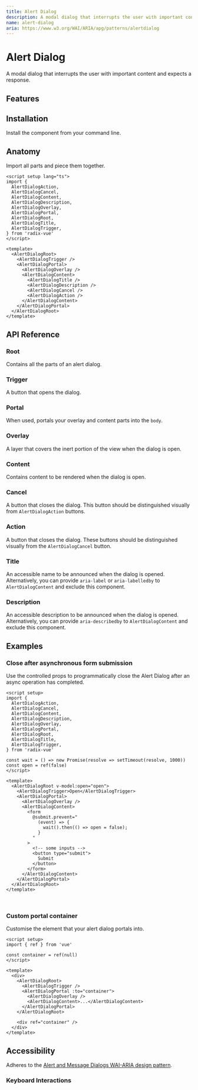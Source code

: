 ```yaml
---
title: Alert Dialog
description: A modal dialog that interrupts the user with important content and expects a response.
name: alert-dialog
aria: https://www.w3.org/WAI/ARIA/apg/patterns/alertdialog
---
```



# Alert Dialog

<Description>
A modal dialog that interrupts the user with important content and expects a
response.
</Description>

<ComponentPreview name="AlertDialog" />

## Features

<Highlights
  :features="[
    'Focus is automatically trapped.',
    'Can be controlled or uncontrolled.',
    'Manages screen reader announcements with <code>Title</code> and <code>Description</code> components.',
    'Esc closes the component automatically.'
  ]"
/>

## Installation

Install the component from your command line.

<InstallationTabs value="radix-vue" />

## Anatomy

Import all parts and piece them together.

```vue
<script setup lang="ts">
import {
  AlertDialogAction,
  AlertDialogCancel,
  AlertDialogContent,
  AlertDialogDescription,
  AlertDialogOverlay,
  AlertDialogPortal,
  AlertDialogRoot,
  AlertDialogTitle,
  AlertDialogTrigger,
} from 'radix-vue'
</script>

<template>
  <AlertDialogRoot>
    <AlertDialogTrigger />
    <AlertDialogPortal>
      <AlertDialogOverlay />
      <AlertDialogContent>
        <AlertDialogTitle />
        <AlertDialogDescription />
        <AlertDialogCancel />
        <AlertDialogAction />
      </AlertDialogContent>
    </AlertDialogPortal>
  </AlertDialogRoot>
</template>
```

## API Reference

### Root

Contains all the parts of an alert dialog.


<!-- @include: @/meta/AlertDialogRoot.md -->


### Trigger

A button that opens the dialog.


<!-- @include: @/meta/AlertDialogTrigger.md -->

<DataAttributesTable 
  :data="[
    {
      attribute: '[data-state]',
      values: ['open', 'closed'],
    }
  ]" 
/>

### Portal

When used, portals your overlay and content parts into the <code>body</code>.


<!-- @include: @/meta/AlertDialogPortal.md -->

### Overlay

A layer that covers the inert portion of the view when the dialog is open.


<!-- @include: @/meta/AlertDialogOverlay.md -->

<DataAttributesTable 
  :data="[
    {
      attribute: '[data-state]',
      values: ['open', 'closed'],
      }
    ]"
/>

### Content

Contains content to be rendered when the dialog is open.


<!-- @include: @/meta/AlertDialogContent.md -->

<DataAttributesTable 
  :data="[
    {
      attribute: '[data-state]',
      values: ['open', 'closed'],
    }
  ]"
/>

### Cancel

A button that closes the dialog. This button should be distinguished visually from `AlertDialogAction` buttons.


<!-- @include: @/meta/AlertDialogCancel.md -->

### Action

A button that closes the dialog. These buttons should be distinguished visually from the `AlertDialogCancel` button.


<!-- @include: @/meta/AlertDialogAction.md -->

### Title

An accessible name to be announced when the dialog is opened. Alternatively, you can provide `aria-label` or `aria-labelledby` to `AlertDialogContent` and exclude this component.

<!-- @include: @/meta/AlertDialogTitle.md -->

### Description

An accessible description to be announced when the dialog is opened. Alternatively, you can provide `aria-describedby` to `AlertDialogContent` and exclude this component.


<!-- @include: @/meta/AlertDialogDescription.md -->

## Examples

### Close after asynchronous form submission

Use the controlled props to programmatically close the Alert Dialog after an async operation has completed.

```vue line=14,15,19,25-29
<script setup>
import {
  AlertDialogAction,
  AlertDialogCancel,
  AlertDialogContent,
  AlertDialogDescription,
  AlertDialogOverlay,
  AlertDialogPortal,
  AlertDialogRoot,
  AlertDialogTitle,
  AlertDialogTrigger,
} from 'radix-vue'

const wait = () => new Promise(resolve => setTimeout(resolve, 1000))
const open = ref(false)
</script>

<template>
  <AlertDialogRoot v-model:open="open">
    <AlertDialogTrigger>Open</AlertDialogTrigger>
    <AlertDialogPortal>
      <AlertDialogOverlay />
      <AlertDialogContent>
        <form
          @submit.prevent="
            (event) => {
              wait().then(() => open = false);
            }
          "
        >
          <!-- some inputs -->
          <button type="submit">
            Submit
          </button>
        </form>
      </AlertDialogContent>
    </AlertDialogPortal>
  </AlertDialogRoot>
</template>
```

<br />

### Custom portal container

Customise the element that your alert dialog portals into.

```vue line=4,17
<script setup>
import { ref } from 'vue'

const container = ref(null)
</script>

<template>
  <div>
    <AlertDialogRoot>
      <AlertDialogTrigger />
      <AlertDialogPortal :to="container">
        <AlertDialogOverlay />
        <AlertDialogContent>...</AlertDialogContent>
      </AlertDialogPortal>
    </AlertDialogRoot>

    <div ref="container" />
  </div>
</template>
```

## Accessibility

Adheres to the [Alert and Message Dialogs WAI-ARIA design pattern](https://www.w3.org/WAI/ARIA/apg/patterns/alertdialog).

### Keyboard Interactions

<KeyboardTable :data="[{
keys: ['Space'],
description: 'Opens/closes the dialog.',
},{
keys: ['Enter'],
description: 'Opens/closes the dialog.',
},{
keys: ['Tab'],
description: 'Moves focus to the next focusable element.',
},{
keys: ['Shift + Tab'],
description: 'Moves focus to the previous focusable element.',
},{
keys: ['Esc'],
description: 'Closes the dialog and moves focus to <Code>AlertDialogTrigger</code>.',
}]" />
